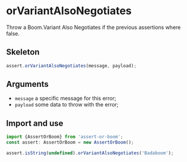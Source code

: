 # orVariantAlsoNegotiates

Throw a Boom.Variant Also Negotiates if the previous assertions where false.

## Skeleton

```ts
assert.orVariantAlsoNegotiates(message, payload);
```

## Arguments

- `message` a specific message for this error;
- `payload` some data to throw with the error;

## Import and use

```ts
import {AssertOrBoom} from 'assert-or-boom';
const assert: AssertOrBoom = new AssertOrBoom();

assert.isString(undefined).orVariantAlsoNegotiates('Badaboom');
```
